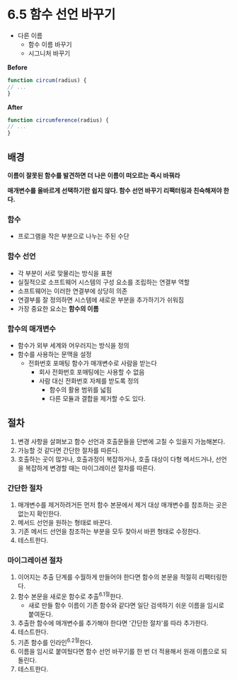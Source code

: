 # 6.5 함수 선언 바꾸기

- 다른 이름
    - 함수 이름 바꾸기
    - 시그니처 바꾸기

**Before**

```js
function circum(radius) {
// ...
}
```

**After**

```js
function circumference(radius) {
// ...
}
```

## 배경

**이름이 잘못된 함수를 발견하면 더 나은 이름이 떠오르는 즉시 바꿔라**

**매개변수를 올바르게 선택하기란 쉽지 않다. 함수 선언 바꾸기 리팩터링과 친숙해져야 한다.**

### 함수

- 프로그램을 작은 부분으로 나누는 주된 수단

### 함수 선언

- 각 부분이 서로 맞물리는 방식을 표현
- 실질적으로 소프트웨어 시스템의 구성 요소를 조립하는 연결부 역할
- 소프트웨어는 이러한 연결부에 상당히 의존
- 연결부를 잘 정의하면 시스템에 새로운 부분을 추가하기가 쉬워짐
- 가장 중요한 요소는 **함수의 이름**

### 함수의 매개변수

- 함수가 외부 세계와 어우러지는 방식을 정의
- 함수를 사용하는 문맥을 설정
    - 전화번호 포매팅 함수가 매개변수로 사람을 받는다
        - 회사 전화번호 포매팅에는 사용할 수 없음
        - 사람 대신 전화번호 자체를 받도록 정의
            - 함수의 활용 범위를 넓힘
            - 다른 모듈과 결합을 제거할 수도 있다.

## 절차

1. 변경 사항을 살펴보고 함수 선언과 호출문들을 단번에 고칠 수 있을지 가늠해본다.
2. 가능할 것 같다면 간단한 절차를 따른다.
3. 호출하는 곳이 많거나, 호출과정이 복잡하거나, 호출 대상이 다형 메서드거나, 선언을 복잡하게 변경할 때는 마이그레이션 절차를 따른다.

### 간단한 절차

1. 매개변수를 제거하려거든 먼저 함수 본문에서 제거 대상 매개변수를 참조하는 곳은 없는지 확인한다.
2. 메서드 선언을 원하는 형태로 바꾼다.
3. 기존 메서드 선언을 참조하는 부분을 모두 찾아서 바뀐 형태로 수정한다.
4. 테스트한다.

### 마이그레이션 절차

1. 이어지는 추출 단계를 수월하게 만들어야 한다면 함수의 본문을 적절히 리팩터링한다.
2. 함수 본문을 새로운 함수로 추출<sup>6.1절</sup>한다.
    - 새로 만들 함수 이름이 기존 함수와 같다면 일단 검색하기 쉬운 이름을 임시로 붙여둔다.
3. 추출한 함수에 매개변수를 추가해야 한다면 '간단한 절차'를 따라 추가한다.
4. 테스트한다.
5. 기존 함수를 인라인<sup>6.2절</sup>한다.
6. 이름을 임시로 붙여뒀다면 함수 선언 바꾸기를 한 번 더 적용해서 원래 이름으로 되돌린다.
7. 테스트한다.

